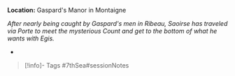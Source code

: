**Location:** Gaspard's Manor in Montaigne

*After nearly being caught by Gaspard's men in Ribeau, Saoirse has traveled via Porte to meet the mysterious Count and get to the bottom of what he wants with Egis.*

- 

> [!info]- Tags
> #7thSea#sessionNotes <game>

